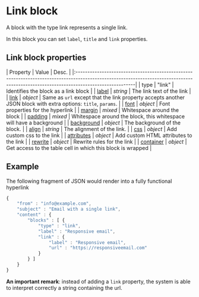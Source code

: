 # Link block

A block with the type link represents a single link. 

In this block you can set `label`, `title` and `link` properties. 

## Link block properties

| Property | Value | Desc.                                                                                                                                                             |
|:-------------------------------------------------------------------------------------------------------------------------------------------------------------------------------------|
| type | "link" | Identifies the block as a link block                                                                                                                                 |
| [label](copernica-docs:ResponsiveEmail/json/property-link-label) | _string_ | The link text of the link                                                                              |
| [link](copernica-docs:ResponsiveEmail/json/property-link) | _object_ | Same as `url` except that the link property accepts another JSON block with extra options: `title`, `params`. |
| [font](copernica-docs:ResponsiveEmail/json/property-font) | _object_ | Font properties for the hyperlink                                                                             |
| [margin](copernica-docs:ResponsiveEmail/json/property-margin) | _mixed_ | Whitespace around the block                                                                                |
| [padding](copernica-docs:ResponsiveEmail/json/property-padding) | _mixed_ | Whitespace around the block, this whitespace will have a background                                      |
| [background](copernica-docs:ResponsiveEmail/json/property-background) | _object_ | The background of the block.                                                                      |
| [align](copernica-docs:ResponsiveEmail/json/property-align) | _string_ | The alignment of the link.                                                                                  |
| [css](copernica-docs:ResponsiveEmail/json/property-css) | _object_ | Add custom css to the link                                                                                      |
| [attributes](copernica-docs:ResponsiveEmail/json/property-attributes) | _object_ | Add custom HTML attributes to the link                                                            |
| [rewrite](copernica-docs:ResponsiveEmail/json/property-rewrite) | _object_ | Rewrite rules for the link                                                                              |
| [container](copernica-docs:ResponsiveEmail/json/property-container) | _object_ | Get access to the table cell in which this block is wrapped                                         |

## Example

The following fragment of JSON would render into a fully functional hyperlink

```javascript
{
    "from" : "info@example.com",
    "subject" : "Email with a single link",
    "content" : {
        "blocks" : [ {
            "type" : "link",
            "label" : "Responsive email",
            "link" : {
                "label" : "Responsive email",
                "url" : "https://responsiveemail.com"
            }
        } ]
    }
}
```

**An important remark**: instead of adding a `link` property, the system is
able to interpret correctly a string containing the url.
